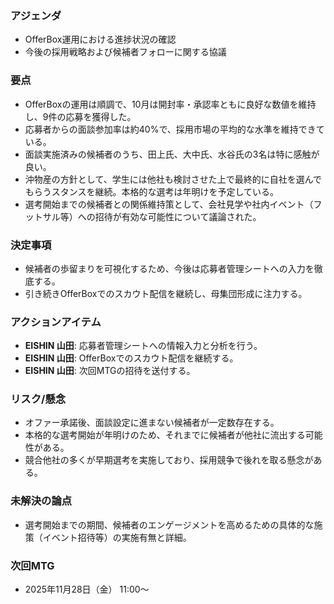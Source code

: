 ### アジェンダ
- OfferBox運用における進捗状況の確認
- 今後の採用戦略および候補者フォローに関する協議

### 要点
- OfferBoxの運用は順調で、10月は開封率・承認率ともに良好な数値を維持し、9件の応募を獲得した。
- 応募者からの面談参加率は約40%で、採用市場の平均的な水準を維持できている。
- 面談実施済みの候補者のうち、田上氏、大中氏、水谷氏の3名は特に感触が良い。
- 沖物産の方針として、学生には他社も検討させた上で最終的に自社を選んでもらうスタンスを継続。本格的な選考は年明けを予定している。
- 選考開始までの候補者との関係維持策として、会社見学や社内イベント（フットサル等）への招待が有効な可能性について議論された。

### 決定事項
- 候補者の歩留まりを可視化するため、今後は応募者管理シートへの入力を徹底する。
- 引き続きOfferBoxでのスカウト配信を継続し、母集団形成に注力する。

### アクションアイテム
- **EISHIN 山田**: 応募者管理シートへの情報入力と分析を行う。
- **EISHIN 山田**: OfferBoxでのスカウト配信を継続する。
- **EISHIN 山田**: 次回MTGの招待を送付する。

### リスク/懸念
- オファー承諾後、面談設定に進まない候補者が一定数存在する。
- 本格的な選考開始が年明けのため、それまでに候補者が他社に流出する可能性がある。
- 競合他社の多くが早期選考を実施しており、採用競争で後れを取る懸念がある。

### 未解決の論点
- 選考開始までの期間、候補者のエンゲージメントを高めるための具体的な施策（イベント招待等）の実施有無と詳細。

### 次回MTG
- 2025年11月28日（金） 11:00〜